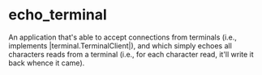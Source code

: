 echo_terminal
=============

An application that's able to accept connections from terminals (i.e.,
implements |terminal.TerminalClient|), and which simply echoes all characters
reads from a terminal (i.e., for each character read, it'll write it back whence
it came).
